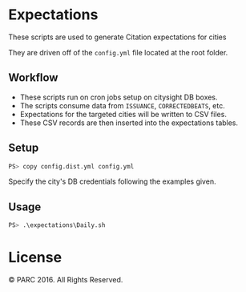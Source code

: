 # Expectations
These scripts are used to generate Citation expectations for cities

They are driven off of the `config.yml` file located at the root folder.

## Workflow
- These scripts run on cron jobs setup on citysight DB boxes.
- The scripts consume data from `ISSUANCE`, `CORRECTEDBEATS`, etc.
- Expectations for the targeted cities will be written to CSV files.
- These CSV records are then inserted into the expectations tables.

## Setup

```bash
PS> copy config.dist.yml config.yml
```
Specify the city's DB credentials following the examples given.

## Usage

```bash
PS> .\expectations\Daily.sh
```

# License
© PARC 2016. All Rights Reserved.
